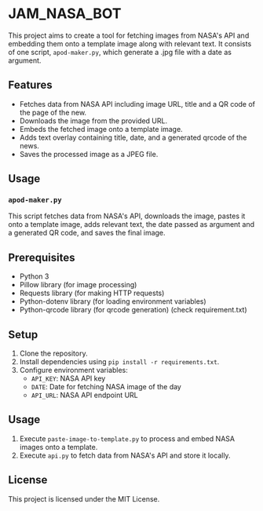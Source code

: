 # JAM_NASA_BOT

This project aims to create a tool for fetching images from NASA's API and embedding them onto a template image along with relevant text. It consists of one script, `apod-maker.py`, which generate a .jpg file with a date as argument.

## Features

- Fetches data from NASA API including image URL, title and a QR code of the page of the new.
- Downloads the image from the provided URL.
- Embeds the fetched image onto a template image.
- Adds text overlay containing title, date, and a generated qrcode of the news.
- Saves the processed image as a JPEG file.

## Usage

### `apod-maker.py`

This script fetches data from NASA's API, downloads the image, pastes it onto a template image, adds relevant text, the date passed as argument and a generated QR code, and saves the final image.

## Prerequisites

- Python 3
- Pillow library (for image processing)
- Requests library (for making HTTP requests)
- Python-dotenv library (for loading environment variables)
- Python-qrcode library (for qrcode generation)
(check requirement.txt)

## Setup

1. Clone the repository.
2. Install dependencies using `pip install -r requirements.txt`.
3. Configure environment variables:
   - `API_KEY`: NASA API key
   - `DATE`: Date for fetching NASA image of the day
   - `API_URL`: NASA API endpoint URL

## Usage

1. Execute `paste-image-to-template.py` to process and embed NASA images onto a template.
2. Execute `api.py` to fetch data from NASA's API and store it locally.

## License

This project is licensed under the MIT License.
